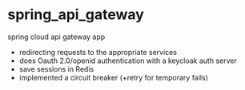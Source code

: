 # spring_api_gateway

spring cloud api gateway app

- redirecting requests to the appropriate services
- does Oauth 2.0/openid authentication with a keycloak auth server
- save sessions in Redis
- implemented a circuit breaker (+retry for temporary fails)
